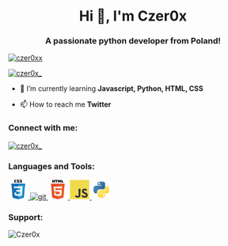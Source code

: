 <h1 align="center">Hi 👋, I'm Czer0x</h1>
<h3 align="center">A passionate python developer from Poland!</h3>

<p align="left"> <a href="https://github.com/Czer0xx"><img src="https://komarev.com/ghpvc/?username=czer0xx&label=Profile%20views&color=0e75b6&style=flat" alt="czer0xx" /></a> </p>

<p align="left"> <a href="https://twitter.com/czer0x_" target="blank"><img src="https://img.shields.io/twitter/follow/czer0x_?logo=twitter&style=for-the-badge" alt="czer0x_" /></a> </p>

- 🌱 I’m currently learning **Javascript, Python, HTML, CSS**

- 📫 How to reach me **Twitter**

<h3 align="left">Connect with me:</h3>
<p align="left">
<a href="https://twitter.com/czer0x_" target="blank"><img align="center" src="https://raw.githubusercontent.com/rahuldkjain/github-profile-readme-generator/master/src/images/icons/Social/twitter.svg" alt="czer0x_" height="30" width="40" /></a>
</p>

<h3 align="left">Languages and Tools:</h3>
<p align="left"> <a href="https://www.w3schools.com/css/" target="_blank" rel="noreferrer"> <img src="https://raw.githubusercontent.com/devicons/devicon/master/icons/css3/css3-original-wordmark.svg" alt="css3" width="40" height="40"/> </a> <a href="https://git-scm.com/" target="_blank" rel="noreferrer"> <img src="https://www.vectorlogo.zone/logos/git-scm/git-scm-icon.svg" alt="git" width="40" height="40"/> </a> <a href="https://www.w3.org/html/" target="_blank" rel="noreferrer"> <img src="https://raw.githubusercontent.com/devicons/devicon/master/icons/html5/html5-original-wordmark.svg" alt="html5" width="40" height="40"/> </a> <a href="https://developer.mozilla.org/en-US/docs/Web/JavaScript" target="_blank" rel="noreferrer"> <img src="https://raw.githubusercontent.com/devicons/devicon/master/icons/javascript/javascript-original.svg" alt="javascript" width="40" height="40"/> </a> <a href="https://www.python.org" target="_blank" rel="noreferrer"> <img src="https://raw.githubusercontent.com/devicons/devicon/master/icons/python/python-original.svg" alt="python" width="40" height="40"/> </a> </p>

<h3 align="left">Support:</h3>
<p><a href="https://www.buymeacoffee.com/Czer0x"> <img align="left" src="https://cdn.buymeacoffee.com/buttons/v2/default-yellow.png" height="50" width="210" alt="Czer0x" /></a></p><br><br>
